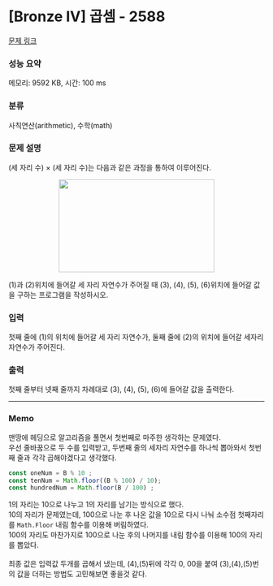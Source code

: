 # [Bronze IV] 곱셈 - 2588 

[문제 링크](https://www.acmicpc.net/problem/2588) 

### 성능 요약

메모리: 9592 KB, 시간: 100 ms

### 분류

사칙연산(arithmetic), 수학(math)

### 문제 설명

<p>(세 자리 수) × (세 자리 수)는 다음과 같은 과정을 통하여 이루어진다.</p>

<p style="text-align: center;"><img alt="" src="https://www.acmicpc.net/upload/images/f5NhGHVLM4Ix74DtJrwfC97KepPl27s%20(1).png" style="width: 306px; height: 183px; "></p>

<p>(1)과 (2)위치에 들어갈 세 자리 자연수가 주어질 때 (3), (4), (5), (6)위치에 들어갈 값을 구하는 프로그램을 작성하시오.</p>

### 입력 

 <p>첫째 줄에 (1)의 위치에 들어갈 세 자리 자연수가, 둘째 줄에 (2)의 위치에 들어갈 세자리 자연수가 주어진다.</p>

### 출력 

 <p>첫째 줄부터 넷째 줄까지 차례대로 (3), (4), (5), (6)에 들어갈 값을 출력한다.</p>

---

### Memo

맨땅에 헤딩으로 알고리즘을 풀면서 첫번째로 마주한 생각하는 문제였다.
<br>우선 줄바꿈으로 두 수를 입력받고, 두번째 줄의 세자리 자연수를 하나씩 뽑아와서 첫번째 줄과 각각 곱해야겠다고 생각했다.

```javascript
const oneNum = B % 10 ;
const tenNum = Math.floor((B % 100) / 10);
const hundredNum = Math.floor(B / 100) ;
```

1의 자리는 10으로 나누고 1의 자리를 남기는 방식으로 했다.
<br>10의 자리가 문제였는데, 100으로 나눈 후 나온 값을 10으로 다시 나눠 소수점 첫째자리를 `Math.Floor` 내림 함수를 이용해 버림하였다.
<br>100의 자리도 마찬가지로 100으로 나눈 후의 나머지를 내림 함수를 이용해 100의 자리를 뽑았다.
<br><br>최종 값은 입력값 두개를 곱해서 냈는데, (4),(5)뒤에 각각 0, 00을 붙여 (3),(4),(5)번의 값을 더하는 방법도 고민해보면 좋을것 같다.
